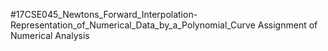 #17CSE045_Newtons_Forward_Interpolation-Representation_of_Numerical_Data_by_a_Polynomial_Curve
Assignment of Numerical Analysis
